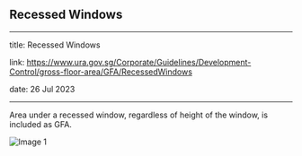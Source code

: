 ## Recessed Windows
---
title: Recessed Windows

link: https://www.ura.gov.sg/Corporate/Guidelines/Development-Control/gross-floor-area/GFA/RecessedWindows

date: 26 Jul 2023

---


Area under a recessed window, regardless of height of the window, is included as GFA.

![Image 1](https://www.ura.gov.sg/-/media/Corporate/Guidelines/Development-control/GFA/GFA-09-Recessed-windows_final.jpg?h=690&w=1000) 



